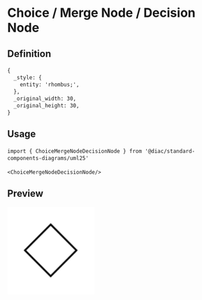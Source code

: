 # Choice / Merge Node / Decision Node

## Definition

```
{
  _style: { 
    entity: 'rhombus;',
  },
  _original_width: 30,
  _original_height: 30,
}
```

## Usage

```
import { ChoiceMergeNodeDecisionNode } from '@diac/standard-components-diagrams/uml25'

<ChoiceMergeNodeDecisionNode/>
```

## Preview

<img src="./choice-merge-node-decision-node.png" width="200"/>

